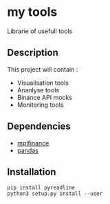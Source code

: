 # my tools
 Librarie of usefull tools 


## Description
This project will contain :
- Visualisation tools
- Ananlyse tools
- Binance API mocks
- Monitoring tools

## Dependencies 

- [mplfinance](https://github.com/matplotlib/mplfinance)
- [pandas](https://pandas.pydata.org/)

## Installation

    pip install pyreadline
    python3 setup.py install --user 
